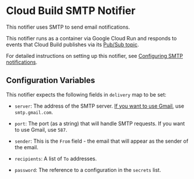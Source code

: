 # Cloud Build SMTP Notifier

This notifier uses SMTP to send email notifications.

This notifier runs as a container via Google Cloud Run and responds to
events that Cloud Build publishes via its
[Pub/Sub topic](https://cloud.google.com/cloud-build/docs/send-build-notifications).

For detailed instructions on setting up this notifier,
see [Configuring SMTP notifications](https://cloud.google.com/cloud-build/docs/configuring-notifications/configure-smtp).

## Configuration Variables

This notifier expects the following fields in `delivery` map to be set:

- `server`: The address of the SMTP server.
[If you want to use Gmail](https://developers.google.com/gmail/imap/imap-smtp),
use `smtp.gmail.com`.

- `port`: The port (as a string) that will handle SMTP
requests. If you want to use Gmail, use `587`.

- `sender`: This is the `From`
field - the email that will appear as the sender of the email.

- `recipients`: A
list of `To` addresses.

- `password`: The reference to a configuration in the
`secrets` list.
